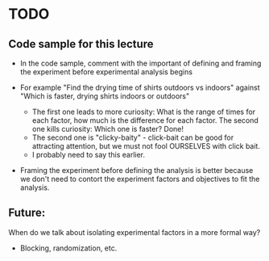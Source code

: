 # TODO

## Code sample for this lecture
- In the code sample, comment with the important of defining and framing
    the experiment before experimental analysis begins

- For example "Find the drying time of shirts outdoors vs indoors" against
  "Which is faster, drying shirts indoors or outdoors"
  - The first one leads to more curiosity: What is the range of times for each factor, how much is the difference for each factor. The second one kills curiosity: Which one is faster? Done!
  - The second one is "clicky-baity" - click-bait can be good for attracting attention, but we must not fool OURSELVES with click bait.
  - I probably need to say this earlier.

- Framing the experiment before defining the analysis is better because we don't
need to contort the experiment factors and objectives to fit the analysis.

## Future:
When do we talk about isolating experimental factors in a more formal way?
- Blocking, randomization, etc.
